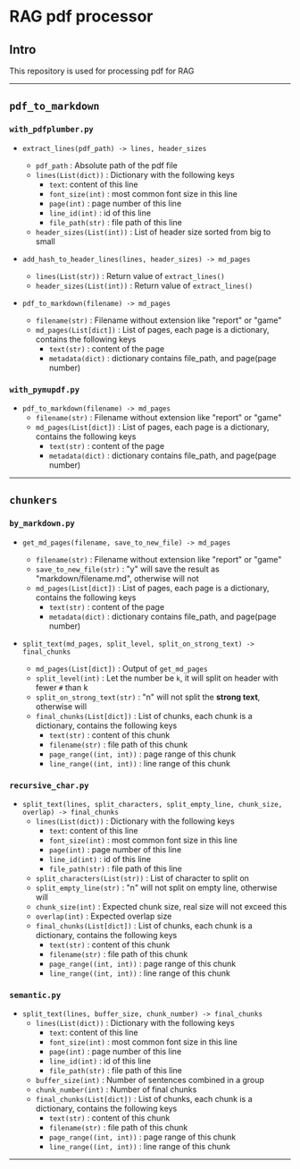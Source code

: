# RAG pdf processor
## Intro

This repository is used for processing pdf for RAG

---


## `pdf_to_markdown`
### `with_pdfplumber.py`
* `extract_lines(pdf_path) -> lines, header_sizes`
    - `pdf_path` :
Absolute path of the pdf file
    - `lines(List(dict))` :
Dictionary with the following keys
        - `text`: content of this line
        - `font_size(int)` : most common font size in this line
        - `page(int)` : page number of this line
        - `line_id(int)` : id of this line
        - `file_path(str)` : file path of this line
    - `header_sizes(List(int))` :
List of header size sorted from big to small
* `add_hash_to_header_lines(lines, header_sizes) -> md_pages`
    - `lines(List(str))` :
Return value of `extract_lines()`
    - `header_sizes(List(int))` :
Return value of `extract_lines()`

* `pdf_to_markdown(filename) -> md_pages`
    - `filename(str)` :
Filename without extension like "report" or "game"
    - `md_pages(List[dict])` :
List of pages, each page is a dictionary, contains the following keys
        - `text(str)` : content of the page
        - `metadata(dict)` : dictionary contains file_path, and page(page number) 

### `with_pymupdf.py`
* `pdf_to_markdown(filename) -> md_pages`
    - `filename(str)` :
Filename without extension like "report" or "game"
    - `md_pages(List[dict])` :
List of pages, each page is a dictionary, contains the following keys
        - `text(str)` : content of the page
        - `metadata(dict)` : dictionary contains file_path, and page(page number) 
    
---

## `chunkers`
### `by_markdown.py`
* `get_md_pages(filename, save_to_new_file) -> md_pages`
    - `filename(str)` :
Filename without extension like "report" or "game"
    -  `save_to_new_file(str)` :
"y" will save the result as "markdown/filename.md", otherwise will not
    - `md_pages(List[dict])` :
List of pages, each page is a dictionary, contains the following keys
        - `text(str)` : content of the page
        - `metadata(dict)` : dictionary contains file_path, and page(page number)

* `split_text(md_pages, split_level, split_on_strong_text) -> final_chunks`
    - `md_pages(List[dict])` :
Output of `get_md_pages`
    - `split_level(int)` :
Let the number be `k`, it will split on header with fewer `#` than k
    - `split_on_strong_text(str)` :
"n" will not split the **strong text**, otherwise will
    - `final_chunks(List[dict])` :
List of chunks, each chunk is a dictionary, contains the following keys
        - `text(str)` : content of this chunk
        - `filename(str)` : file path of this chunk
        - `page_range((int, int))` : page range of this chunk
        - `line_range((int, int))` : line range of this chunk

### `recursive_char.py`
* `split_text(lines, split_characters, split_empty_line, chunk_size, overlap) -> final_chunks`
    - `lines(List(dict))` :
Dictionary with the following keys
        - `text`: content of this line
        - `font_size(int)` : most common font size in this line
        - `page(int)` : page number of this line
        - `line_id(int)` : id of this line
        - `file_path(str)` : file path of this line
    - `split_characters(List(str))` :
List of character to split on
    - `split_empty_line(str)` :
"n" will not split on empty line, otherwise will
    - `chunk_size(int)` :
Expected chunk size, real size will not exceed this
    - `overlap(int)` :
Expected overlap size
    - `final_chunks(List[dict])` :
List of chunks, each chunk is a dictionary, contains the following keys
        - `text(str)` : content of this chunk
        - `filename(str)` : file path of this chunk
        - `page_range((int, int))` : page range of this chunk
        - `line_range((int, int))` : line range of this chunk

### `semantic.py`
* `split_text(lines, buffer_size, chunk_number) -> final_chunks`
    - `lines(List(dict))` :
Dictionary with the following keys
        - `text`: content of this line
        - `font_size(int)` : most common font size in this line
        - `page(int)` : page number of this line
        - `line_id(int)` : id of this line
        - `file_path(str)` : file path of this line
    - `buffer_size(int)` :
Number of sentences combined in a group
    - `chunk_number(int)` :
Number of final chunks
    - `final_chunks(List[dict])` :
List of chunks, each chunk is a dictionary, contains the following keys
        - `text(str)` : content of this chunk
        - `filename(str)` : file path of this chunk
        - `page_range((int, int))` : page range of this chunk
        - `line_range((int, int))` : line range of this chunk
    
---
